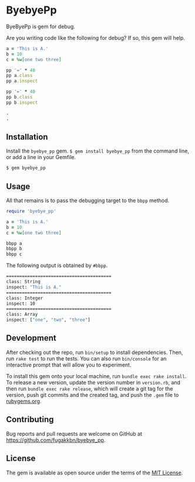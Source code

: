 # ByebyePp

ByeByePp is gem for debug.

Are you writing code like the following for debug? If so, this gem will help.

```ruby
a = 'This is A.'
b = 10
c = %w[one two three]

pp '=' * 40
pp a.class
pp a.inspect

pp '=' * 40
pp b.class
pp b.inspect

.
.
```

## Installation

Install the `byebye_pp` gem. `$ gem install byebye_pp` from the command line, or add a line in your Gemfile.

```sh
$ gem byebye_pp
```

## Usage

All that remains is to pass the debugging target to the `bbpp` method.

```ruby
require 'byebye_pp'

a = 'This is A.'
b = 10
c = %w[one two three]

bbpp a
bbpp b
bbpp c
```

The following output is obtained by `#bbpp`.

```sh
========================================
class: String
inspect: "This is A."
========================================
class: Integer
inspect: 10
========================================
class: Array
inspect: ["one", "two", "three"]
```

## Development

After checking out the repo, run `bin/setup` to install dependencies. Then, run `rake test` to run the tests. You can also run `bin/console` for an interactive prompt that will allow you to experiment.

To install this gem onto your local machine, run `bundle exec rake install`. To release a new version, update the version number in `version.rb`, and then run `bundle exec rake release`, which will create a git tag for the version, push git commits and the created tag, and push the `.gem` file to [rubygems.org](https://rubygems.org).

## Contributing

Bug reports and pull requests are welcome on GitHub at https://github.com/fugakkbn/byebye_pp.

## License

The gem is available as open source under the terms of the [MIT License](https://opensource.org/licenses/MIT).
